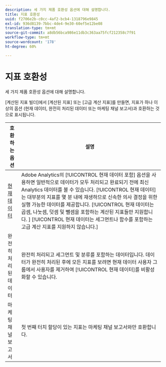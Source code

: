 ```yaml
---
description: 세 가지 제품 호환성 옵션에 대해 설명합니다.
title: 지표 호환성
uuid: f2706e2b-c0cc-4af2-bcb4-1318796e9845
exl-id: 936d8139-7bbc-4de4-9e30-60ef5e12be08
translation-type: tm+mt
source-git-commit: a8db56bca986e11db3c363aa75fcf212358c7f91
workflow-type: tm+mt
source-wordcount: '178'
ht-degree: 60%

---
```


# 지표 호환성

세 가지 제품 호환성 옵션에 대해 설명합니다.

[계산된 지표 빌더]에서 [계산된 지표] 또는 [고급 계산 지표]를 만들면, 지표가 하나 이상의 옵션 (현재 데이터, 완전히 처리된 데이터 또는 마케팅 채널 보고서)과 호환하는 것으로 표시됩니다.

| 호환하는 옵션 | 설명 |
| --- | --- |
| [현재 데이터](https://experienceleague.adobe.com/docs/analytics/analyze/reports-analytics/current-data.html) | Adobe Analytics의 [!UICONTROL 현재 데이터 포함] 옵션을 사용하면 일반적으로 데이터가 모두 처리되고 완료되기 전에 최신 Analytics 데이터를 볼 수 있습니다. [!UICONTROL 현재 데이터] 는 대부분의 지표를 몇 분 내에 재생하므로 신속한 의사 결정을 위한 실행 가능한 데이터를 제공합니다. [!UICONTROL 현재 데이터는 곱셈, 나눗셈, 덧셈 및 뺄셈을 포함하는 계산된 지표들만 지원합니다. ] [!UICONTROL 현재 데이터는 세그먼트나 함수를 포함하는 고급 계산 지표를 지원하지 않습니다.] |
| 완전히 처리된 데이터 | 완전히 처리되고 세그먼트 및 분류를 포함하는 데이터입니다. 데이터가 완전히 처리된 후에 모든 지표를 보려면 현재 데이터 사용자 그룹에서 사용자를 제거하여 [!UICONTROL 현재 데이터]를 비활성화할 수 있습니다. |
| 마케팅 채널 보고서 | 첫 번째 터치 할당이 있는 지표는 마케팅 채널 보고서와만 호환합니다. |